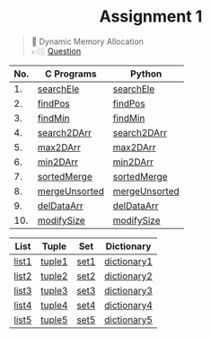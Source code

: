 <h1 align="center"> Assignment 1 </h1>

> 💠 Dynamic Memory Allocation<br> 👉🏼 [Question](/Questions/Assignment-1%40DSALAB.txt)

| No. | C Programs                                                               | Python                                                                         |
| --- | ------------------------------------------------------------------------ | ------------------------------------------------------------------------------ |
| 1.  | [searchEle](/Dynamic-Memory-Allocation/C%20programs/searchEle.c)         | [searchEle](/Dynamic-Memory-Allocation/Python%20programs/searchEle.py)         |
| 2.  | [findPos](/Dynamic-Memory-Allocation/C%20programs/findPos.c)             | [findPos](/Dynamic-Memory-Allocation/Python%20programs/findPos.py)             |
| 3.  | [findMin](/Dynamic-Memory-Allocation/C%20programs/findMin.c)             | [findMin](/Dynamic-Memory-Allocation/Python%20programs/findMin.py)             |
| 4.  | [search2DArr](/Dynamic-Memory-Allocation/C%20programs/search2DArr.c)     | [search2DArr](/Dynamic-Memory-Allocation/Python%20programs/search2DArr.py)     |
| 5.  | [max2DArr](/Dynamic-Memory-Allocation/C%20programs/max2DArr.c)           | [max2DArr](/Dynamic-Memory-Allocation/Python%20programs/max2DArr.py)           |
| 6.  | [min2DArr](/Dynamic-Memory-Allocation/C%20programs/min2DArr.c)           | [min2DArr](/Dynamic-Memory-Allocation/Python%20programs/min2DArr.py)           |
| 7.  | [sortedMerge](/Dynamic-Memory-Allocation/C%20programs/sortedMerge.c)     | [sortedMerge](/Dynamic-Memory-Allocation/Python%20programs/sortedMerge.py)     |
| 8.  | [mergeUnsorted](/Dynamic-Memory-Allocation/C%20programs/mergeUnsorted.c) | [mergeUnsorted](/Dynamic-Memory-Allocation/Python%20programs/mergeUnsorted.py) |
| 9.  | [delDataArr](/Dynamic-Memory-Allocation/C%20programs/delDataArr.c)       | [delDataArr](/Dynamic-Memory-Allocation/Python%20programs/delDataArr.py)       |
| 10. | [modifySize](/Dynamic-Memory-Allocation/C%20programs/modifySize.c)       | [modifySize](/Dynamic-Memory-Allocation/Python%20programs/modifySize.py)       |

| List                                                                 | Tuple                                                         | Set                                                     | Dictionary                                                                   |
| -------------------------------------------------------------------- | ------------------------------------------------------------- | ------------------------------------------------------- | ---------------------------------------------------------------------------- |
| [list1](/Dynamic-Memory-Allocation/List%20Python/reverseList.py)     | [tuple1](/Dynamic-Memory-Allocation/Tuple%20Python/tuple1.py) | [set1](/Dynamic-Memory-Allocation/Set%20Python/set1.py) | [dictionary1](/Dynamic-Memory-Allocation/Dictionary%20Python/dictionary1.py) |
| [list2](/Dynamic-Memory-Allocation/List%20Python/concatenateList.py) | [tuple2](/Dynamic-Memory-Allocation/Tuple%20Python/tuple2.py) | [set2](/Dynamic-Memory-Allocation/Set%20Python/set2.py) | [dictionary2](/Dynamic-Memory-Allocation/Dictionary%20Python/dictionary2.py) |
| [list3](/Dynamic-Memory-Allocation/List%20Python/sqList.py)          | [tuple3](/Dynamic-Memory-Allocation/Tuple%20Python/tuple3.py) | [set3](/Dynamic-Memory-Allocation/Set%20Python/set3.py) | [dictionary3](/Dynamic-Memory-Allocation/Dictionary%20Python/dictionary3.py) |
| [list4](/Dynamic-Memory-Allocation/List%20Python/addItem.py)         | [tuple4](/Dynamic-Memory-Allocation/Tuple%20Python/tuple4.py) | [set4](/Dynamic-Memory-Allocation/Set%20Python/set4.py) | [dictionary4](/Dynamic-Memory-Allocation/Dictionary%20Python/dictionary4.py) |
| [list5](/Dynamic-Memory-Allocation/List%20Python/removeItem.py)      | [tuple5](/Dynamic-Memory-Allocation/Tuple%20Python/tuple5.py) | [set5](/Dynamic-Memory-Allocation/Set%20Python/set5.py) | [dictionary5](/Dynamic-Memory-Allocation/Dictionary%20Python/dictionary5.py) |
